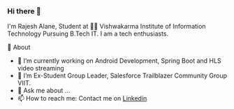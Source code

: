 ### Hi there 👋

I'm Rajesh Alane, Student at 👨‍💻 Vishwakarma Institute of Information Technology Pursuing B.Tech IT. I am a tech enthusiasts.

🧐 About
- 🔭 I’m currently working on Android Development, Spring Boot and HLS video streaming
- 🌱 I’m Ex-Student Group Leader, Salesforce Trailblazer Community Group VIIT.
- 💬 Ask me about ...
- 📫 How to reach me: Contact me on [Linkedin](https://linkedin.com/in/rajeshalane)

